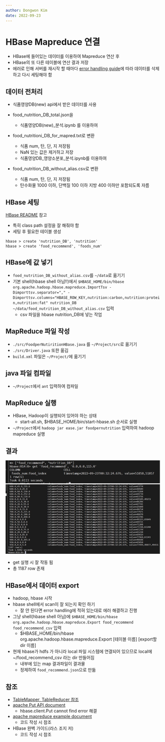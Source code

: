 ```yaml
---
author: Dongwon Kim
date: 2022-09-23
---
```

# HBase Mapreduce 연결
- HBase에 들어있는 데이터를 이용하여 Mapreduce 연산 후
- HBase의 또 다른 테이블에 연산 결과 저장
- 에러로 인해 서버를 재시작 할 때마다 [error handling guide](../HBASE/error_handling.md)에 따라 데이터를 삭제하고 다시 세팅해야 함

## 데이터 전처리
- 식품영양DB(new) api에서 받은 데이터를 사용
- food_nutrition_DB_total.json을 
    - 식품영양DB(new)_분석.ipynb 를 이용하여

- food_nutritioni_DB_for_mapred.txt로 변환
    - 식품 num, 탄, 단, 지 저장됨
    - NaN 있는 값은 제거하고 저장
    - 식품영양DB_영양소분포_분석.ipynb를 이용하여

- food_nutrition_DB_without_alias.csv로 변환
    - 식품 num, 탄, 단, 지 저장됨
    - 탄수화물 1000 이하, 단백질 100 이하 지방 400 이하만 포함되도록 자름

## HBase 세팅
[HBase README](../HBASE/README.md) 참고
- 특히 class path 설정을 잘 해줘야 함
- 세팅 후 필요한 테이블 생성
```
hbase > create 'nutrition_DB', 'nutrition'
hbase > create 'food_recommend', 'foods_num'
```

## HBase에 값 넣기
- `food_nutrition_DB_without_alias.csv`를 `~/data`로 옮기기
- 기본 shell(hbase shell 아님!!)에서 `$HBASE_HOME/bin/hbase org.apache.hadoop.hbase.mapreduce.ImportTsv -Dimporttsv.separator="," -Dimporttsv.columns="HBASE_ROW_KEY,nutrition:carbon,nutrition:protein,nutrition:fat" nutrition_DB ~/data/food_nutrition_DB_without_alias.csv` 입력
    - csv 파일을 hbase nutrition_DB에 넣는 작업

## MapReduce 파일 작성
- `./src/FoodperNutiritionHBase.java` 를 `~/Project/src`로 옮기기
- `./src/Driver.java` 또한 옮김
- `build.xml` 파일은 `~/Project/`에 옮기기

## java 파일 컴파일
- `~/Project`에서 `ant` 입력하여 컴파일

## MapReduce 실행
- HBase, Hadoop이 실행되어 있어야 하는 상태
    - start-all.sh, $HBASE_HOME/bin/start-hbase.sh 순서로 실행
- `~/Project`에서 `hadoop jar ease.jar foodpernutrition` 입력하여 hadoop mapreduce 실행

## 결과
![get](./result/get.jpg)
![scan](./result/scan.jpg)

- get 실행 시 잘 작동 됨
- 총 1187 row 존재

## HBase에서 데이터 export
- hadoop, hbase 시작
- hbase shell에서 scan이 잘 되는지 확인 하기
    - 잘 안 된다면 error handling에 적혀 있는대로 에러 해결하고 진행
- 그냥 shell(hbase shell 아님)에 `$HBASE_HOME/bin/hbase org.apache.hadoop.hbase.mapreduce.Export food_recommend food_recommend_csv` 입력
    - $HBASE_HOME/bin/hbase org.apache.hadoop.hbase.mapreduce.Export [테이블 이름] [export할 dir 이름]
- 현재 hbase가 hdfs 가 아니라 local 파일 시스템에 연결되어 있으므로 local에 ~/food_recommend_csv 라는 dir 만들어짐
    - 내부에 있는 map 결과파일이 결과물
    - 정제하여 `food_recommend.json`으로 만듦
    
## 참조
- [TableMapper, TableReducer 참조](https://sujee.net/2011/04/10/hbase-map-reduce-example/)
- [apache Put API document](https://hbase.apache.org/apidocs/org/apache/hadoop/hbase/client/Put.html)
    - hbase.client.Put cannot find error 해결
- [apache mapreduce example document](http://devdoc.net/bigdata/hbase-0.98.7-hadoop1/book/mapreduce.example.html)
    - 코드 작성 시 참조
- HBase 완벽 가이드(라스 조지 저)
    - 코드 작성 시 참조